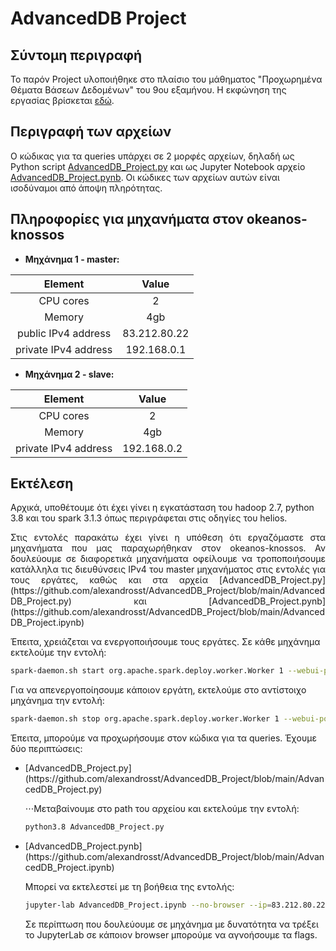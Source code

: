 # AdvancedDB Project
## Σύντομη περιγραφή
Το παρόν Project υλοποιήθηκε στο πλαίσιο του μάθηματος "Προχωρημένα Θέματα Βάσεων Δεδομένων" του 9ου εξαμήνου. Η εκφώνηση της εργασίας βρίσκεται [εδώ](https://helios.ntua.gr/pluginfile.php/175280/mod_resource/content/2/AdvancedDB_project_2022.pdf).

## Περιγραφή των αρχείων
Ο κώδικας για τα queries υπάρχει σε 2 μορφές αρχείων, δηλαδή ως Python script [AdvancedDB_Project.py](https://github.com/alexandrosst/AdvancedDB_Project/blob/main/AdvancedDB_Project.py) και ως Jupyter Notebook αρχείο [AdvancedDB_Project.pynb](https://github.com/alexandrosst/AdvancedDB_Project/blob/main/AdvancedDB_Project.ipynb). Οι κώδικες των αρχείων αυτών είναι ισοδύναμοι από άποψη πληρότητας.

## Πληροφορίες για μηχανήματα στον okeanos-knossos
- **Μηχάνημα 1 - master:**

|        Element       |     Value    |
|:--------------------:|:------------:|
|       CPU cores      |       2      |
|        Memory        |      4gb     |
|  public IPv4 address | 83.212.80.22 |
| private IPv4 address |  192.168.0.1 |

- **Μηχάνημα 2 - slave:**

|        Element       |     Value    |
|:--------------------:|:------------:|
|       CPU cores      |       2      |
|        Memory        |      4gb     |
| private IPv4 address |  192.168.0.2 |

## Εκτέλεση
Αρχικά, υποθέτουμε ότι έχει γίνει η εγκατάσταση του hadoop 2.7, python 3.8 και του spark 3.1.3 όπως περιγράφεται στις οδηγίες του helios.

<p align="justify">Στις εντολές παρακάτω έχει γίνει η υπόθεση ότι εργαζόμαστε στα μηχανήματα που μας παραχωρήθηκαν στον okeanos-knossos. Αν δουλεύουμε σε διαφορετικά μηχανήματα οφείλουμε να τροποποιήσουμε κατάλληλα τις διευθύνσεις IPv4 του master μηχανήματος στις εντολές για τους εργάτες, καθώς και στα αρχεία [AdvancedDB_Project.py](https://github.com/alexandrosst/AdvancedDB_Project/blob/main/AdvancedDB_Project.py) και [AdvancedDB_Project.pynb](https://github.com/alexandrosst/AdvancedDB_Project/blob/main/AdvancedDB_Project.ipynb) </p>

Έπειτα, χρειάζεται να ενεργοποιήσουμε τους εργάτες. Σε κάθε μηχάνημα εκτελούμε την εντολή:
```bash
spark-daemon.sh start org.apache.spark.deploy.worker.Worker 1 --webui-port 8080 --port 65509 --cores 2 --memory 4g spark://192.168.0.1:7077
```
Για να απενεργοποίησουμε κάποιον εργάτη, εκτελούμε στο αντίστοιχο μηχάνημα την εντολή:
```bash
spark-daemon.sh stop org.apache.spark.deploy.worker.Worker 1 --webui-port 8080 --port 65509 --cores 2 --memory 4g spark://192.168.0.1:7077
```

Έπειτα, μπορούμε να προχωρήσουμε στον κώδικα για τα queries. Έχουμε δύο περιπτώσεις:
<ul>
<li>[AdvancedDB_Project.py](https://github.com/alexandrosst/AdvancedDB_Project/blob/main/AdvancedDB_Project.py)

⋅⋅⋅Μεταβαίνουμε στο path του αρχείου και εκτελούμε την εντολή:
```bash
python3.8 AdvancedDB_Project.py
```
</li>
<li>[AdvancedDB_Project.pynb](https://github.com/alexandrosst/AdvancedDB_Project/blob/main/AdvancedDB_Project.ipynb)

Μπορεί να εκτελεστεί με τη βοήθεια της εντολής:
```bash
jupyter-lab AdvancedDB_Project.ipynb --no-browser --ip=83.212.80.22
```
Σε περίπτωση που δουλεύουμε σε μηχάνημα με δυνατότητα να τρέξει το JupyterLab σε κάποιον browser μπορούμε να αγνοήσουμε τα flags. 
</li>
</ul>